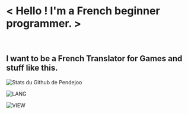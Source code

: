 <h1>< Hello ! I'm a French beginner programmer. ></h1> <br>

  <h2>I want to be a French Translator for Games and stuff like this.</h3>

![Stats du Github de Pendejoo](https://github-readme-stats.vercel.app/api?username=howauu&theme=jolly&show_icons=true&locale=fr)

![LANG](https://github-readme-stats.vercel.app/api/top-langs/?username=howauu&theme=jolly&locale=fr&layout=compact)

![VIEW](https://komarev.com/ghpvc/?username=howauu&color=blueviolet&style=flat-square&label=Vues)

